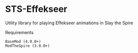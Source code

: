 # STS-Effekseer
Utility library for playing Effekseer animations in Slay the Spire

Requirements

    BaseMod (4.0.0+)
    ModTheSpire (3.0.0+)
